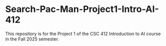 # Search-Pac-Man-Project1-Intro-AI-412
This repository is for the Project 1 of the CSC 412 Introduction to AI course in the Fall 2025 semester.
